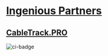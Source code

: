 # [Ingenious Partners](https://ingeniouspartners.github.io)

## [CableTrack.PRO](https://ingeniouspartners.github.io/cabletrack.pro)
![ci-badge](https://github.com/ingeniouspartners/cabletrack.pro/workflows/ci-cabletrack-pro/badge.svg)
